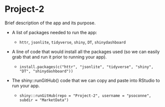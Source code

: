 # Project-2

Brief description of the app and its purpose.

-   A list of packages needed to run the app:

    -   `httr`, `jsonlite`, `tidyverse`, `shiny`, `DT`, `shinydashboard`

-   A line of code that would install all the packages used (so we can
    easily grab that and run it prior to running your app).

    -   `install.packages(c("httr", "jsonlite", "tidyverse", "shiny", "DT", "shinydashboard"))`

-   The shiny::runGitHub() code that we can copy and paste into RStudio
    to run your app.

    -   `shiny::runGitHub(repo = "Project-2", username = "psoconne", subdir = "MarketData")`

